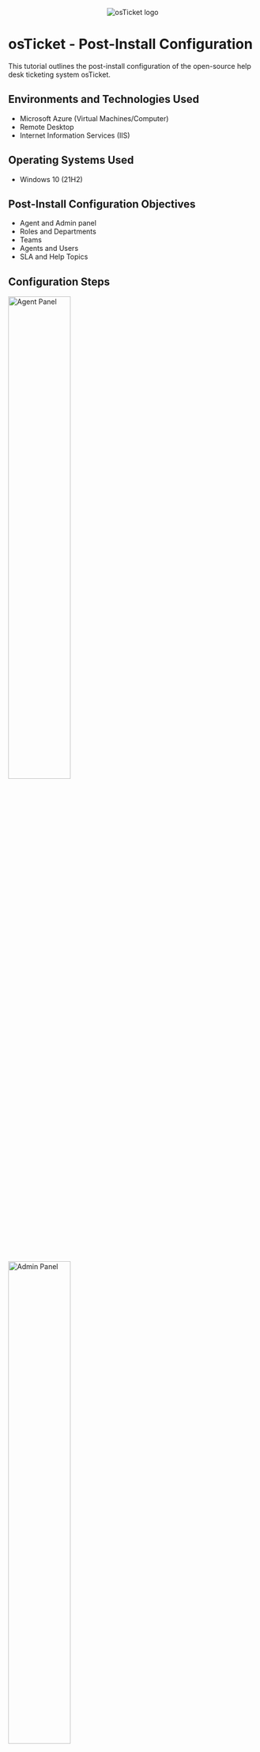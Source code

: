 <p align="center">
<img src="https://i.imgur.com/Clzj7Xs.png" alt="osTicket logo"/>
</p>

<h1>osTicket - Post-Install Configuration</h1>
This tutorial outlines the post-install configuration of the open-source help desk ticketing system osTicket.<br />

<h2>Environments and Technologies Used</h2>

- Microsoft Azure (Virtual Machines/Computer)
- Remote Desktop
- Internet Information Services (IIS)

<h2>Operating Systems Used </h2>

- Windows 10</b> (21H2)

<h2>Post-Install Configuration Objectives</h2>

- Agent and Admin panel
- Roles and Departments
- Teams
- Agents and Users
- SLA and Help Topics

<h2>Configuration Steps</h2>

<p>
<img src="https://i.imgur.com/aqwY2zo.jpeg" height="50%" width="50%" alt="Agent Panel"/>
<img src="https://i.imgur.com/5XIyIiP.jpeg" height="50%" width="50%" alt="Admin Panel"/>
</p>
<p>
First, you need to login to osticket as either a agent or as the admin. Depending on which one you are the dashboard will look at different. As agent the dashboard will consists of the users, tasks, and tickets. Any tickets that you are currently working on or have completed will show as well as any tasks that need to be done. For the admin this will look like emails, settings, agents, and manage. Here you will be able to do a number of things such as set permissions, assign agents to certain deparments, and create/look at different tasks.   
</p>
<br />

<p>
<img src="https://i.imgur.com/WpZ1SFI.jpeg" height="50%" width="50%" alt="New Roles"/>
</p>
<p>
  We are going to add a new role called the Supreme admin. As the admin you want to go to agent section, select the category role and type in the name of the new role then save it so that way it will now be added. 
</p>

<p>
  <img src="https://i.imgur.com/Eu21X4z.jpeg" height="50%" width="50%" alt="New Department"/>
  <img src="https://i.imgur.com/UwJi5y7.jpeg" height="50%" width="50%" alt="New Department"/>
</p>
<br />

<p>
<img src="https://i.imgur.com/DJmEXEB.png" height="80%" width="80%" alt="Disk Sanitization Steps"/>
</p>
<p>
Lorem ipsum dolor sit amet, consectetur adipiscing elit, sed do eiusmod tempor incididunt ut labore et dolore magna aliqua. Ut enim ad minim veniam, quis nostrud exercitation ullamco laboris nisi ut aliquip ex ea commodo consequat. Duis aute irure dolor in reprehenderit in voluptate velit esse cillum dolore eu fugiat nulla pariatur.
</p>
<br />
